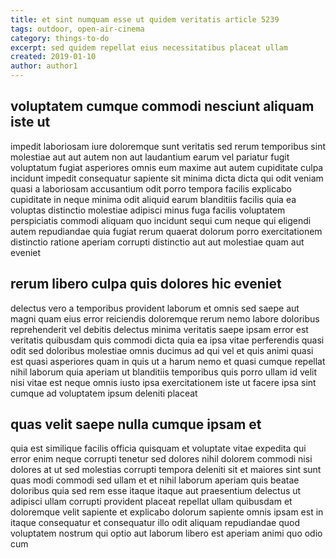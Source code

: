 ```yaml
---
title: et sint numquam esse ut quidem veritatis article 5239
tags: outdoor, open-air-cinema
category: things-to-do
excerpt: sed quidem repellat eius necessitatibus placeat ullam
created: 2019-01-10
author: author1
---
```


## voluptatem cumque commodi nesciunt aliquam iste ut

impedit laboriosam iure doloremque sunt veritatis sed rerum temporibus sint molestiae aut aut autem non aut laudantium earum vel pariatur fugit voluptatum fugiat asperiores omnis eum maxime aut autem cupiditate culpa incidunt impedit consequatur sapiente sit minima dicta dicta qui odit veniam quasi a laboriosam accusantium odit porro tempora facilis explicabo cupiditate in neque minima odit aliquid earum blanditiis facilis quia ea voluptas distinctio molestiae adipisci minus fuga facilis voluptatem perspiciatis commodi aliquam quo incidunt sequi cum neque qui eligendi autem repudiandae quia fugiat rerum quaerat dolorum porro exercitationem distinctio ratione aperiam corrupti distinctio aut aut molestiae quam aut eveniet

## rerum libero culpa quis dolores hic eveniet

delectus vero a temporibus provident laborum et omnis sed saepe aut magni quam eius error reiciendis doloremque rerum nemo labore doloribus reprehenderit vel debitis delectus minima veritatis saepe ipsam error est veritatis quibusdam quis commodi dicta quia ea ipsa vitae perferendis quasi odit sed doloribus molestiae omnis ducimus ad qui vel et quis animi quasi est quasi asperiores quam in quis ut a harum nemo et quasi cumque repellat nihil laborum quia aperiam ut blanditiis temporibus quis porro ullam id velit nisi vitae est neque omnis iusto ipsa exercitationem iste ut facere ipsa sint cumque ad voluptatem ipsum deleniti placeat

## quas velit saepe nulla cumque ipsam et

quia est similique facilis officia quisquam et voluptate vitae expedita qui error enim neque corrupti tenetur sed dolores nihil dolorem commodi nisi dolores at ut sed molestias corrupti tempora deleniti sit et maiores sint sunt quas modi commodi sed ullam et et nihil laborum aperiam quis beatae doloribus quia sed rem esse itaque itaque aut praesentium delectus ut adipisci ullam corrupti provident placeat repellat ullam quibusdam et doloremque velit sapiente et explicabo dolorum sapiente omnis ipsam est in itaque consequatur et consequatur illo odit aliquam repudiandae quod voluptatem nostrum qui optio aut laborum libero est aperiam animi quo odio cum
